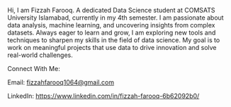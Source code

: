 Hi, I am Fizzah Farooq.
A dedicated Data Science student at COMSATS University Islamabad, currently in my 4th semester.
I am passionate about data analysis, machine learning, and uncovering insights from complex datasets.
Always eager to learn and grow, I am exploring new tools and techniques to sharpen my skills in the field of data science. 
My goal is to work on meaningful projects that use data to drive innovation and solve real-world challenges.

Connect With Me:

Email: fizzahfarooq1064@gmail.com

LinkedIn: https://www.linkedin.com/in/fizzah-farooq-6b62092b0/



